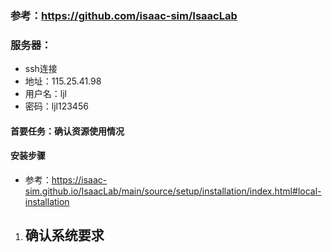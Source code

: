### 参考：https://github.com/isaac-sim/IsaacLab
### 服务器：
- ssh连接
- 地址：115.25.41.98
- 用户名：ljl
- 密码：ljl123456
#### 首要任务：确认资源使用情况


#### 安装步骤
- 参考：https://isaac-sim.github.io/IsaacLab/main/source/setup/installation/index.html#local-installation
1. 确认系统要求
    - 